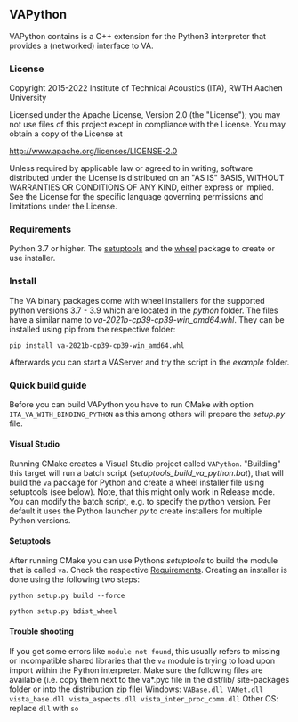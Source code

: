 ## VAPython

VAPython contains is a C++ extension for the Python3 interpreter that provides a (networked) interface to VA.


### License

Copyright 2015-2022 Institute of Technical Acoustics (ITA), RWTH Aachen University

Licensed under the Apache License, Version 2.0 (the "License");
you may not use files of this project except in compliance with the License.
You may obtain a copy of the License at

<http://www.apache.org/licenses/LICENSE-2.0>

Unless required by applicable law or agreed to in writing, software
distributed under the License is distributed on an "AS IS" BASIS,
WITHOUT WARRANTIES OR CONDITIONS OF ANY KIND, either express or implied.
See the License for the specific language governing permissions and
limitations under the License.


### Requirements

Python 3.7 or higher. The [setuptools](https://setuptools.pypa.io/en/latest/) and the [wheel](https://pypi.org/project/wheel/) package to create or use installer.


### Install

The VA binary packages come with wheel installers for the supported python versions 3.7 - 3.9 which are located in the *python* folder. The files have a similar name to *va-2021b-cp39-cp39-win_amd64.whl*. They can be installed using pip from the respective folder:

`pip install va-2021b-cp39-cp39-win_amd64.whl`

Afterwards you can start a VAServer and try the script in the *example* folder.


### Quick build guide

Before you can build VAPython you have to run CMake with option `ITA_VA_WITH_BINDING_PYTHON` as this among others will prepare the *setup.py* file.


#### Visual Studio

Running CMake creates a Visual Studio project called `VAPython`. "Building" this target will run a batch script (*setuptools_build_va_python.bat*), that will build the `va` package for Python and create a wheel installer file using setuptools (see below). Note, that this might only work in Release mode. You can modify the batch script, e.g. to specify the python version. Per default it uses the Python launcher *py* to create installers for multiple Python versions.


#### Setuptools

After running CMake you can use Pythons *setuptools* to build the module that is called `va`. Check the respective [Requirements](#requirements). Creating an installer is done using the following two steps:

`python setup.py build --force`

`python setup.py bdist_wheel`


#### Trouble shooting

If you get some errors like `module not found`, this usually refers to missing or incompatible shared libraries that the `va` module is trying to load upon import within the Python interpreter. Make sure the following files are available (i.e. copy them next to the va*.pyc file in the dist/lib/	site-packages folder or into the distribution zip file)
Windows:
`VABase.dll VANet.dll vista_base.dll vista_aspects.dll vista_inter_proc_comm.dll`
Other OS: replace `dll` with `so`
